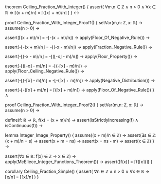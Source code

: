 theorem Ceiling_Fraction_With_Integer() {
  assert(
    ∀m,n ∈ ℤ ∧ n > 0 ∧ ∀x ∈ ℝ ⇒
    ⌈(x + m)/n⌉ = ⌈(⌈x⌉ + m)/n⌉
  )
} ↔

proof Ceiling_Fraction_With_Integer_Proof1() {
  setVar(m,n: ℤ, x: ℝ) →
  assume(n > 0) →
  
  assert(⌈(x + m)/n⌉ = -⌊-(x + m)/n⌋) →
  apply(Floor_Of_Negative_Rule()) →
  
  assert(-⌊-(x + m)/n⌋ = -⌊(-x - m)/n⌋) →
  apply(Fraction_Negative_Rule()) →
  
  assert(-⌊(-x - m)/n⌋ = -⌊(⌊-x⌋ - m)/n⌋) →
  apply(Floor_Property()) →
  
  assert(-⌊(⌊-x⌋ - m)/n⌋ = -⌊(-⌈x⌉ - m)/n⌋) →
  apply(Floor_Ceiling_Negative_Rule()) →
  
  assert(-⌊(-⌈x⌉ - m)/n⌋ = -⌊-(⌈x⌉ + m)/n⌋) →
  apply(Negative_Distribution()) →
  
  assert(-⌊-(⌈x⌉ + m)/n⌋ = ⌈(⌈x⌉ + m)/n⌉) →
  apply(Floor_Of_Negative_Rule())
} ∧

proof Ceiling_Fraction_With_Integer_Proof2() {
  setVar(m,n: ℤ, x: ℝ) →
  assume(n > 0) →
  
  define(f: ℝ → ℝ, f(x) = (x + m)/n) →
  assert(isStrictlyIncreasing(f) ∧ isContinuous(f)) →
  
  lemma Integer_Image_Property() {
    assume((x + m)/n ∈ ℤ) →
    assert(∃s ∈ ℤ: (x + m)/n = s) →
    assert(x + m = ns) →
    assert(x = ns - m) →
    assert(x ∈ ℤ)
  } →
  
  assert(∀x ∈ ℝ: f(x) ∈ ℤ ⇒ x ∈ ℤ) →
  apply(McEliece_Integer_Functions_Theorem()) →
  assert(⌈f(x)⌉ = ⌈f(⌈x⌉)⌉)
}

corollary Ceiling_Fraction_Simple() {
  assert(
    ∀n ∈ ℤ ∧ n > 0 ∧ ∀x ∈ ℝ ⇒
    ⌈x/n⌉ = ⌈⌈x⌉/n⌉
  )
}
